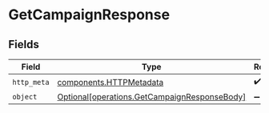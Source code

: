 # GetCampaignResponse


## Fields

| Field                                                                                              | Type                                                                                               | Required                                                                                           | Description                                                                                        |
| -------------------------------------------------------------------------------------------------- | -------------------------------------------------------------------------------------------------- | -------------------------------------------------------------------------------------------------- | -------------------------------------------------------------------------------------------------- |
| `http_meta`                                                                                        | [components.HTTPMetadata](../../models/components/httpmetadata.md)                                 | :heavy_check_mark:                                                                                 | N/A                                                                                                |
| `object`                                                                                           | [Optional[operations.GetCampaignResponseBody]](../../models/operations/getcampaignresponsebody.md) | :heavy_minus_sign:                                                                                 | N/A                                                                                                |